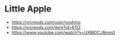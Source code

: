 # Little Apple

- https://vrcmods.com/user/yoshino
- https://vrcmods.com/item?id=6113
- https://www.youtube.com/watch?v=UXBlDCJ8mm0